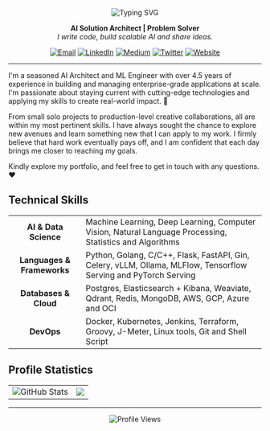 <div align="center">
  <img src="https://readme-typing-svg.herokuapp.com?font=Fira+Code&weight=500&size=30&pause=1000&color=6A5ACD&center=true&vCenter=true&random=false&width=600&height=100&lines=Hey+there%2C+I'm+Mohit+Kumar+%F0%9F%91%8B" alt="Typing SVG" />
  
  <p align="center">
    <b>AI Solution Architect | Problem Solver</b><br>
    <i>I write code, build scalable AI and share ideas.</i>
  </p>
  
  <p>
    <a href="mailto:krmohit101@gmail.com"><img src="https://img.shields.io/badge/Email-D14836?style=for-the-badge&logo=gmail&logoColor=white" alt="Email"/></a>
    <a href="https://www.linkedin.com/in/mohitkumar1999/"><img src="https://img.shields.io/badge/LinkedIn-0077B5?style=for-the-badge&logo=linkedin&logoColor=white" alt="LinkedIn"/></a>
    <a href="https://medium.com/@mohitkr777"><img src="https://img.shields.io/badge/Medium-12100E?style=for-the-badge&logo=medium&logoColor=white" alt="Medium"/></a>
    <a href="https://twitter.com/imohit_kr"><img src="https://img.shields.io/badge/Twitter-1DA1F2?style=for-the-badge&logo=twitter&logoColor=white" alt="Twitter"/></a>
    <a href="https://mohitkumar.tech"><img src="https://img.shields.io/badge/Website-4285F4?style=for-the-badge&logo=google-chrome&logoColor=white" alt="Website"/></a>
  </p>
</div>

---

<!-- ## 💫 About Me -->

I'm a seasoned AI Architect and ML Engineer with over 4.5 years of experience in building and managing enterprise-grade applications at scale. I'm passionate about staying current with cutting-edge technologies and applying my skills to create real-world impact. 🚀

<!-- <details>
<summary>Read more about me...</summary>
<br> -->
From small solo projects to production-level creative collaborations, all are within my most pertinent skills. I have always sought the chance to explore new avenues and learn something new that I can apply to my work. I firmly believe that hard work eventually pays off, and I am confident that each day brings me closer to reaching my goals.

Kindly explore my portfolio, and feel free to get in touch with any questions. ❤️

<!-- 📧 For project collaboration: krmohit101 [at] gmail [dot] com or connect with me on [LinkedIn](https://www.linkedin.com/in/mohitkumar1999/) ❤️
</details> -->

## Technical Skills

<div align="center">
  <table>
    <tr>
      <td align="center"><b>AI & Data Science</b></td>
      <td>Machine Learning, Deep Learning, Computer Vision, Natural Language Processing, Statistics and Algorithms</td>
    </tr>
    <tr>
      <td align="center"><b>Languages & Frameworks</b></td>
      <td>Python, Golang, C/C++, Flask, FastAPI, Gin, Celery, vLLM, Ollama, MLFlow, Tensorflow Serving and PyTorch Serving</td>
    </tr>
    <tr>
      <td align="center"><b>Databases & Cloud</b></td>
      <td>Postgres, Elasticsearch + Kibana, Weaviate, Qdrant, Redis, MongoDB, AWS, GCP, Azure and OCI</td>
    </tr>
    <tr>
      <td align="center"><b>DevOps</b></td>
      <td>Docker, Kubernetes, Jenkins, Terraform, Groovy, J-Meter, Linux tools, Git and Shell Script</td>
    </tr>
  </table>
</div>

## Profile Statistics

<div align="center">
   <table width="100%">
     <tr>
       <td>
         <img src="https://github-readme-stats.vercel.app/api?username=Mohitkr95&show_icons=true&theme=default&hide_border=true" alt="GitHub Stats" />
       </td>
       <td>
         <img src="https://github-readme-stats.vercel.app/api/top-langs/?username=Mohitkr95&layout=compact&theme=default&hide_border=true" />
       </td>
     </tr>
   </table>
 </div>

---

<div align="center">
  <img src="https://komarev.com/ghpvc/?username=Mohitkr95&label=Profile%20views&color=6A5ACD&style=flat" alt="Profile Views" />
</div>
